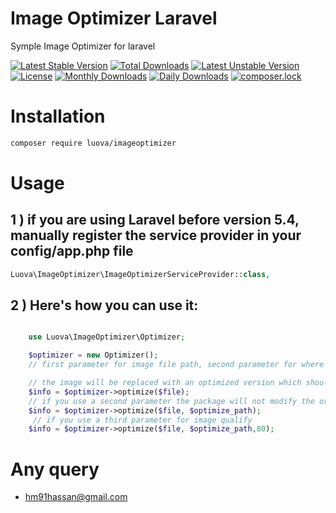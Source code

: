 

# Image Optimizer Laravel
Symple Image Optimizer for laravel

[![Latest Stable Version](https://poser.pugx.org/luova/imageoptimizer/v/stable)](https://packagist.org/packages/luova/imageoptimizer)
[![Total Downloads](https://poser.pugx.org/luova/imageoptimizer/downloads)](https://packagist.org/packages/luova/imageoptimizer)
[![Latest Unstable Version](https://poser.pugx.org/luova/imageoptimizer/v/unstable)](https://packagist.org/packages/luova/imageoptimizer)
[![License](https://poser.pugx.org/luova/imageoptimizer/license)](https://packagist.org/packages/luova/imageoptimizer)
[![Monthly Downloads](https://poser.pugx.org/luova/imageoptimizer/d/monthly)](https://packagist.org/packages/luova/imageoptimizer)
[![Daily Downloads](https://poser.pugx.org/luova/imageoptimizer/d/daily)](https://packagist.org/packages/luova/imageoptimizer)
[![composer.lock](https://poser.pugx.org/luova/imageoptimizer/composerlock)](https://packagist.org/packages/luova/imageoptimizer)



# Installation

```bash
composer require luova/imageoptimizer
```


# Usage

## 1 ) if you are using Laravel before version 5.4, manually register the service provider in your config/app.php file

```php
Luova\ImageOptimizer\ImageOptimizerServiceProvider::class,
```

## 2 ) Here's how you can use it:

```php

    use Luova\ImageOptimizer\Optimizer;

    $optimizer = new Optimizer();
    // first parameter for image file path, second parameter for where you want save optimize image and third parameter for image qualify

    // the image will be replaced with an optimized version which should be smaller
    $info = $optimizer->optimize($file);
    // if you use a second parameter the package will not modify the original
    $info = $optimizer->optimize($file, $optimize_path);
     // if you use a third parameter for image qualify
    $info = $optimizer->optimize($file, $optimize_path,80);

```




  

# Any query

* hm91hassan@gmail.com

